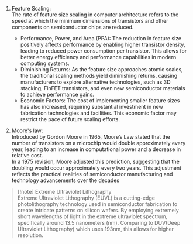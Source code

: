 
1. Feature Scaling:  
	The rate of feature size scaling in computer architecture refers to the speed at which the minimum dimensions of transistors and other components on semiconductor chips are reduced.
	
	- Performance, Power, and Area (PPA): The reduction in feature size positively affects performance by enabling higher transistor density, leading to reduced power consumption per transistor. This allows for better energy efficiency and performance capabilities in modern computing systems.
	- Diminishing Returns: As the feature size approaches atomic scales, the traditional scaling methods yield diminishing returns, causing manufacturers to explore alternative technologies, such as 3D stacking, FinFET transistors, and even new semiconductor materials to achieve performance gains.
	- Economic Factors: The cost of implementing smaller feature sizes has also increased, requiring substantial investment in new fabrication technologies and facilities. This economic factor may restrict the pace of future scaling efforts.

2. Moore's law:  
	Introduced by Gordon Moore in 1965,	Moore’s Law stated that the number of transistors on a microchip would double approximately every year, leading to an increase in computational power and a decrease in relative cost.  
	In a 1975 revision, Moore adjusted this prediction, suggesting that the doubling would occur approximately every two years. This adjustment reflects the practical realities of semiconductor manufacturing and technology advancements over the decades

> [!note] Extreme Ultraviolet Lithography  
> Extreme Ultraviolet Lithography (EUVL) is a cutting-edge photolithography technology used in semiconductor fabrication to create intricate patterns on silicon wafers. By employing extremely short wavelengths of light in the extreme ultraviolet spectrum, specifically around 13.5 nanometers (nm). Comparing to DUV(Deep Ultraviolet Lithography) which uses 193nm, this allows for higher resolution.
